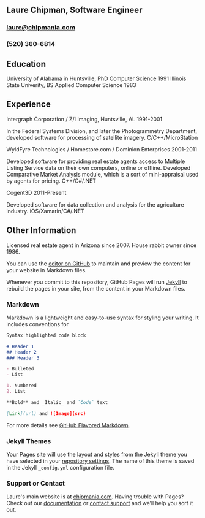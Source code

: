 ## Laure Chipman, Software Engineer
### <laure@chipmania.com>
### (520) 360-6814

## Education
University of Alabama in Huntsville, PhD Computer Science 1991
Illinois State Univerity, BS Applied Computer Science 1983

## Experience
Intergraph Corporation / Z/I Imaging, Huntsville, AL
1991-2001

In the Federal Systems Division, and later the Photogrammetry Department, developed software for processing of satellite imagery. C/C++/MicroStation

WyldFyre Technologies / Homestore.com / Dominion Enterprises
2001-2011

Developed software for providing real estate agents access to Multiple Listing Service data on their own computers, online or offline. Developed Comparative Market Analysis module, which is a sort of mini-appraisal used by agents for pricing.  C++/C#/.NET

Cogent3D
2011-Present

Developed software for data collection and analysis for the agriculture industry.  iOS/Xamarin/C#/.NET

## Other Information
Licensed real estate agent in Arizona since 2007.
House rabbit owner since 1986.

You can use the [editor on GitHub](https://github.com/alphanumericj/r1/edit/master/README.md) to maintain and preview the content for your website in Markdown files.

Whenever you commit to this repository, GitHub Pages will run [Jekyll](https://jekyllrb.com/) to rebuild the pages in your site, from the content in your Markdown files.

### Markdown

Markdown is a lightweight and easy-to-use syntax for styling your writing. It includes conventions for

```markdown
Syntax highlighted code block

# Header 1
## Header 2
### Header 3

- Bulleted
- List

1. Numbered
2. List

**Bold** and _Italic_ and `Code` text

[Link](url) and ![Image](src)
```

For more details see [GitHub Flavored Markdown](https://guides.github.com/features/mastering-markdown/).

### Jekyll Themes

Your Pages site will use the layout and styles from the Jekyll theme you have selected in your [repository settings](https://github.com/alphanumericj/r1/settings). The name of this theme is saved in the Jekyll `_config.yml` configuration file.

### Support or Contact

Laure's main website is at [chipmania.com](http://www.chipmania.com). 
Having trouble with Pages? Check out our [documentation](https://help.github.com/categories/github-pages-basics/) or [contact support](https://github.com/contact) and we’ll help you sort it out.
